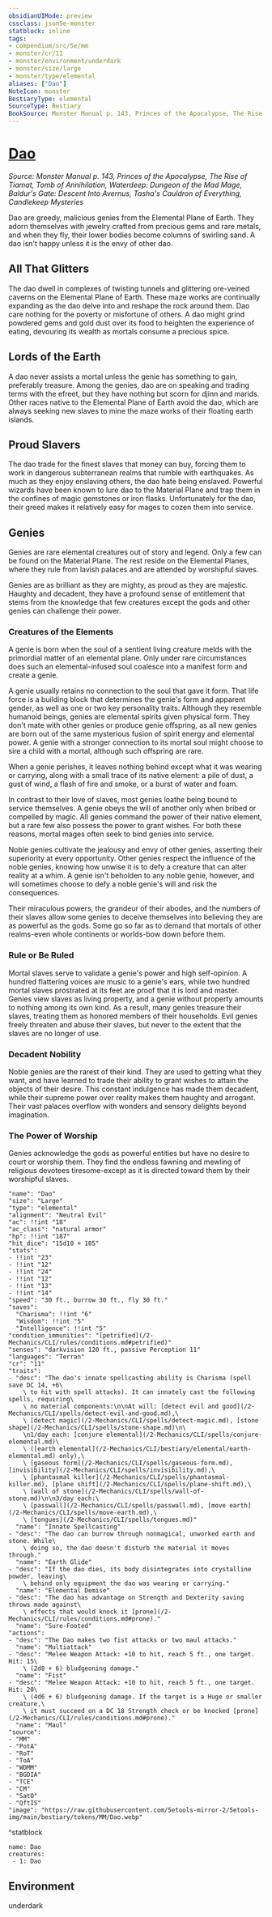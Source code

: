 ```yaml
---
obsidianUIMode: preview
cssclass: json5e-monster
statblock: inline
tags:
- compendium/src/5e/mm
- monster/cr/11
- monster/environment/underdark
- monster/size/large
- monster/type/elemental
aliases: ["Dao"]
NoteIcon: monster
BestiaryType: elemental
SourceType: Bestiary
BookSource: Monster Manual p. 143, Princes of the Apocalypse, The Rise of Tiamat, Tomb of Annihilation, Waterdeep: Dungeon of the Mad Mage, Baldur's Gate: Descent Into Avernus, Tasha's Cauldron of Everything, Candlekeep Mysteries
---
```

# [Dao](2-Mechanics\CLI\bestiary\elemental/dao.md)
*Source: Monster Manual p. 143, Princes of the Apocalypse, The Rise of Tiamat, Tomb of Annihilation, Waterdeep: Dungeon of the Mad Mage, Baldur's Gate: Descent Into Avernus, Tasha's Cauldron of Everything, Candlekeep Mysteries*  

Dao are greedy, malicious genies from the Elemental Plane of Earth. They adorn themselves with jewelry crafted from precious gems and rare metals, and when they fly, their lower bodies become columns of swirling sand. A dao isn't happy unless it is the envy of other dao.

## All That Glitters

The dao dwell in complexes of twisting tunnels and glittering ore-veined caverns on the Elemental Plane of Earth. These maze works are continually expanding as the dao delve into and reshape the rock around them. Dao care nothing for the poverty or misfortune of others. A dao might grind powdered gems and gold dust over its food to heighten the experience of eating, devouring its wealth as mortals consume a precious spice.

## Lords of the Earth

A dao never assists a mortal unless the genie has something to gain, preferably treasure. Among the genies, dao are on speaking and trading terms with the efreet, but they have nothing but scorn for djinn and marids. Other races native to the Elemental Plane of Earth avoid the dao, which are always seeking new slaves to mine the maze works of their floating earth islands.

## Proud Slavers

The dao trade for the finest slaves that money can buy, forcing them to work in dangerous subterranean realms that rumble with earthquakes. As much as they enjoy enslaving others, the dao hate being enslaved. Powerful wizards have been known to lure dao to the Material Plane and trap them in the confines of magic gemstones or iron flasks. Unfortunately for the dao, their greed makes it relatively easy for mages to cozen them into service.

## Genies

Genies are rare elemental creatures out of story and legend. Only a few can be found on the Material Plane. The rest reside on the Elemental Planes, where they rule from lavish palaces and are attended by worshipful slaves.

Genies are as brilliant as they are mighty, as proud as they are majestic. Haughty and decadent, they have a profound sense of entitlement that stems from the knowledge that few creatures except the gods and other genies can challenge their power.

### Creatures of the Elements

A genie is born when the soul of a sentient living creature melds with the primordial matter of an elemental plane. Only under rare circumstances does such an elemental-infused soul coalesce into a manifest form and create a genie.

A genie usually retains no connection to the soul that gave it form. That life force is a building block that determines the genie's form and apparent gender, as well as one or two key personality traits. Although they resemble humanoid beings, genies are elemental spirits given physical form. They don't mate with other genies or produce genie offspring, as all new genies are born out of the same mysterious fusion of spirit energy and elemental power. A genie with a stronger connection to its mortal soul might choose to sire a child with a mortal, although such offspring are rare.

When a genie perishes, it leaves nothing behind except what it was wearing or carrying, along with a small trace of its native element: a pile of dust, a gust of wind, a flash of fire and smoke, or a burst of water and foam.

In contrast to their love of slaves, most genies loathe being bound to service themselves. A genie obeys the will of another only when bribed or compelled by magic. All genies command the power of their native element, but a rare few also possess the power to grant wishes. For both these reasons, mortal mages often seek to bind genies into service.

Noble genies cultivate the jealousy and envy of other genies, asserting their superiority at every opportunity. Other genies respect the influence of the noble genies, knowing how unwise it is to defy a creature that can alter reality at a whim. A genie isn't beholden to any noble genie, however, and will sometimes choose to defy a noble genie's will and risk the consequences.

Their miraculous powers, the grandeur of their abodes, and the numbers of their slaves allow some genies to deceive themselves into believing they are as powerful as the gods. Some go so far as to demand that mortals of other realms-even whole continents or worlds-bow down before them.

### Rule or Be Ruled

Mortal slaves serve to validate a genie's power and high self-opinion. A hundred flattering voices are music to a genie's ears, while two hundred mortal slaves prostrated at its feet are proof that it is lord and master. Genies view slaves as living property, and a genie without property amounts to nothing among its own kind. As a result, many genies treasure their slaves, treating them as honored members of their households. Evil genies freely threaten and abuse their slaves, but never to the extent that the slaves are no longer of use.

### Decadent Nobility

Noble genies are the rarest of their kind. They are used to getting what they want, and have learned to trade their ability to grant wishes to attain the objects of their desire. This constant indulgence has made them decadent, while their supreme power over reality makes them haughty and arrogant. Their vast palaces overflow with wonders and sensory delights beyond imagination.

### The Power of Worship

Genies acknowledge the gods as powerful entities but have no desire to court or worship them. They find the endless fawning and mewling of religious devotees tiresome-except as it is directed toward them by their worshipful slaves.

```statblock
"name": "Dao"
"size": "Large"
"type": "elemental"
"alignment": "Neutral Evil"
"ac": !!int "18"
"ac_class": "natural armor"
"hp": !!int "187"
"hit_dice": "15d10 + 105"
"stats":
- !!int "23"
- !!int "12"
- !!int "24"
- !!int "12"
- !!int "13"
- !!int "14"
"speed": "30 ft., burrow 30 ft., fly 30 ft."
"saves":
  "Charisma": !!int "6"
  "Wisdom": !!int "5"
  "Intelligence": !!int "5"
"condition_immunities": "[petrified](/2-Mechanics/CLI/rules/conditions.md#petrified)"
"senses": "darkvision 120 ft., passive Perception 11"
"languages": "Terran"
"cr": "11"
"traits":
- "desc": "The dao's innate spellcasting ability is Charisma (spell save DC 14, +6\
    \ to hit with spell attacks). It can innately cast the following spells, requiring\
    \ no material components:\n\nAt will: [detect evil and good](/2-Mechanics/CLI/spells/detect-evil-and-good.md),\
    \ [detect magic](/2-Mechanics/CLI/spells/detect-magic.md), [stone shape](/2-Mechanics/CLI/spells/stone-shape.md)\n\
    \n1/day each: [conjure elemental](/2-Mechanics/CLI/spells/conjure-elemental.md)\
    \ ([earth elemental](/2-Mechanics/CLI/bestiary/elemental/earth-elemental.md) only),\
    \ [gaseous form](/2-Mechanics/CLI/spells/gaseous-form.md), [invisibility](/2-Mechanics/CLI/spells/invisibility.md),\
    \ [phantasmal killer](/2-Mechanics/CLI/spells/phantasmal-killer.md), [plane shift](/2-Mechanics/CLI/spells/plane-shift.md),\
    \ [wall of stone](/2-Mechanics/CLI/spells/wall-of-stone.md)\n\n3/day each:\
    \ [passwall](/2-Mechanics/CLI/spells/passwall.md), [move earth](/2-Mechanics/CLI/spells/move-earth.md),\
    \ [tongues](/2-Mechanics/CLI/spells/tongues.md)"
  "name": "Innate Spellcasting"
- "desc": "The dao can burrow through nonmagical, unworked earth and stone. While\
    \ doing so, the dao doesn't disturb the material it moves through."
  "name": "Earth Glide"
- "desc": "If the dao dies, its body disintegrates into crystalline powder, leaving\
    \ behind only equipment the dao was wearing or carrying."
  "name": "Elemental Demise"
- "desc": "The dao has advantage on Strength and Dexterity saving throws made against\
    \ effects that would knock it [prone](/2-Mechanics/CLI/rules/conditions.md#prone)."
  "name": "Sure-Footed"
"actions":
- "desc": "The Dao makes two fist attacks or two maul attacks."
  "name": "Multiattack"
- "desc": "Melee Weapon Attack: +10 to hit, reach 5 ft., one target. Hit: 15\
    \ (2d8 + 6) bludgeoning damage."
  "name": "Fist"
- "desc": "Melee Weapon Attack: +10 to hit, reach 5 ft., one target. Hit: 20\
    \ (4d6 + 6) bludgeoning damage. If the target is a Huge or smaller creature,\
    \ it must succeed on a DC 18 Strength check or be knocked [prone](/2-Mechanics/CLI/rules/conditions.md#prone)."
  "name": "Maul"
"source":
- "MM"
- "PotA"
- "RoT"
- "ToA"
- "WDMM"
- "BGDIA"
- "TCE"
- "CM"
- "SatO"
- "QftIS"
"image": "https://raw.githubusercontent.com/5etools-mirror-2/5etools-img/main/bestiary/tokens/MM/Dao.webp"
```
^statblock

```encounter-table
name: Dao
creatures:
 - 1: Dao
```

## Environment

underdark